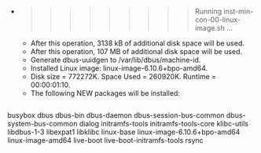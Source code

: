 * >>>>>>>>> Running inst-min-con-00-linux-image.sh ...
  * After this operation, 3138 kB of additional disk space will be used.
  * After this operation, 107 MB of additional disk space will be used.
  * Generate dbus-uuidgen to /var/lib/dbus/machine-id.
  * Installed Linux image: linux-image-6.10.6+bpo-amd64.
  * Disk size = 772272K. Space Used = 260920K. Runtime = 00:00:01:10.
  * The following NEW packages will be installed:
  ```bash
busybox dbus dbus-bin dbus-daemon dbus-session-bus-common
dbus-system-bus-common dialog initramfs-tools initramfs-tools-core klibc-utils
libdbus-1-3 libexpat1 libklibc linux-base linux-image-6.10.6+bpo-amd64
linux-image-amd64 live-boot live-boot-initramfs-tools rsync
  ```
